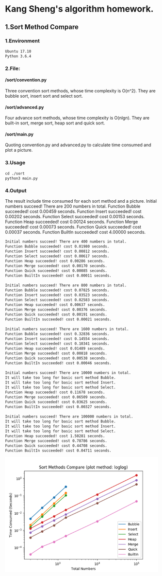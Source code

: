# Kang Sheng's algorithm homework.


## 1.Sort Method Compare

### 1.Environment

	Ubuntu 17.10 
	Python 3.6.4
	
### 2.File: 

#### /sort/convention.py

Three convention sort methods, whose time complexity is O(n^2). They are bubble sort, insert sort and select sort.

#### /sort/advanced.py

Four advance sort methods, whose time complexity is O(nlgn). They are built-in sort, merge sort, heap sort and quick sort.

#### /sort/main.py

Quoting convention.py and advanced.py to calculate time consumed and plot  a picture.

### 3.Usage

	cd ./sort
	python3 main.py
	
### 4.Output

The result include time consumed for each sort method and a picture.
	Initial numbers succeed! There are 200 numbers in total.
	Function Bubble succeeded! cost 0.00459 seconds.
	Function Insert succeeded! cost 0.00202 seconds.
	Function Select succeeded! cost 0.00153 seconds.
	Function Heap succeeded! cost 0.00124 seconds.
	Function Merge succeeded! cost 0.00073 seconds.
	Function Quick succeeded! cost 0.00037 seconds.
	Function BuiltIn succeeded! cost 4.00000 seconds.

	Initial numbers succeed! There are 400 numbers in total.
	Function Bubble succeeded! cost 0.01980 seconds.
	Function Insert succeeded! cost 0.00812 seconds.
	Function Select succeeded! cost 0.00617 seconds.
	Function Heap succeeded! cost 0.00286 seconds.
	Function Merge succeeded! cost 0.00170 seconds.
	Function Quick succeeded! cost 0.00085 seconds.
	Function BuiltIn succeeded! cost 0.00011 seconds.

	Initial numbers succeed! There are 800 numbers in total.
	Function Bubble succeeded! cost 0.07825 seconds.
	Function Insert succeeded! cost 0.03523 seconds.
	Function Select succeeded! cost 0.02583 seconds.
	Function Heap succeeded! cost 0.00637 seconds.
	Function Merge succeeded! cost 0.00376 seconds.
	Function Quick succeeded! cost 0.00191 seconds.
	Function BuiltIn succeeded! cost 0.00021 seconds.

	Initial numbers succeed! There are 1600 numbers in total.
	Function Bubble succeeded! cost 0.32836 seconds.
	Function Insert succeeded! cost 0.14554 seconds.
	Function Select succeeded! cost 0.10341 seconds.
	Function Heap succeeded! cost 0.01489 seconds.
	Function Merge succeeded! cost 0.00818 seconds.
	Function Quick succeeded! cost 0.00538 seconds.
	Function BuiltIn succeeded! cost 0.00046 seconds.

	Initial numbers succeed! There are 10000 numbers in total.
	It will take too long for basic sort method Bubble.
	It will take too long for basic sort method Insert.
	It will take too long for basic sort method Select.
	Function Heap succeeded! cost 0.11678 seconds.
	Function Merge succeeded! cost 0.06509 seconds.
	Function Quick succeeded! cost 0.03625 seconds.
	Function BuiltIn succeeded! cost 0.00327 seconds.

	Initial numbers succeed! There are 100000 numbers in total.
	It will take too long for basic sort method Bubble.
	It will take too long for basic sort method Insert.
	It will take too long for basic sort method Select.
	Function Heap succeeded! cost 1.50281 seconds.
	Function Merge succeeded! cost 0.78786 seconds.
	Function Quick succeeded! cost 0.44708 seconds.
	Function BuiltIn succeeded! cost 0.04711 seconds.
	
![Alt result](https://raw.githubusercontent.com/techkang/alo/master/sort/result.png)
